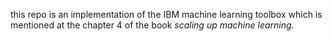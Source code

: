 this repo is an implementation of the IBM machine learning toolbox which is mentioned at the chapter 4 of the book _scaling up machine learning_.
